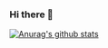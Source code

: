 ### Hi there 👋


[![Anurag's github stats](https://github-readme-stats.vercel.app/api?username=Naereen&theme=blue-green)](https://github.com/TalhaToguslu/github-readme-stats)
